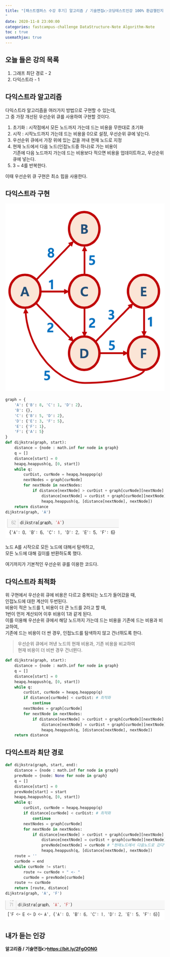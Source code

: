 ```yaml
---
title: "[패스트캠퍼스 수강 후기] 알고리즘 / 기술면접👉코딩테스트인강 100% 환급챌린지 21회차 미션
"
date: 2020-11-8 23:00:00
categories: fastcampus-challenge DataStructure-Note Algorithm-Note
toc : true
usemathjax: true
---
```

## 오늘 들은 강의 목록

1. 그래프 최단 경로 - 2
2. 다익스트라 - 1

## 다익스트라 알고리즘

다익스트라 알고리즘을 여러가지 방법으로 구현할 수 있는데,  
그 중 가장 개선된 우선순위 큐를 사용하여 구현할 것이다.

1. 초기화 : 시작점에서 모든 노드까지 가는데 드는 비용을 무한대로 초기화
2. 시작 : 시작노드까지 가는데 드는 비용을 0으로 설정, 우선순위 큐에 넣는다.
3. 우선순위 큐에서 가장 위에 있는 값을 꺼내 현재 노드로 지정
4. 현재 노드에서 다음 노드(인접노드중 하나)로 가는 비용이  
기존에 다음 노드까지 가는데 드는 비용보다 적으면 비용을 업데이트하고, 우선순위 큐에 넣는다.
5. 3 ~ 4를 반복한다.

이때 우선순위 큐 구현은 최소 힙을 사용한다.

## 다익스트라 구현

![graph](/assets/images/fastchallenge/day21/graph.png)

```py
graph = {
    'A': {'B': 8, 'C': 1, 'D': 2},
    'B': {},
    'C': {'B': 5, 'D': 2},
    'D': {'E': 3, 'F': 5},
    'E': {'F': 1},
    'F': {'A': 5}
}
def dijkstra(graph, start):
    distance = {node : math.inf for node in graph}
    q = []
    distance[start] = 0
    heapq.heappush(q, [0, start])
    while q:
        curDist, curNode = heapq.heappop(q)
        nextNodes = graph[curNode]
        for nextNode in nextNodes:
            if distance[nextNode] > curDist + graph[curNode][nextNode]:
                distance[nextNode] = curDist + graph[curNode][nextNode]
                heapq.heappush(q, [distance[nextNode], nextNode])
    return distance
dijkstra(graph, 'A')
```

![dijkstra](/assets/images/fastchallenge/day21/dijkstra.PNG)

노드 A를 시작으로 모든 노드에 대해서 탐색하고,  
모든 노드에 대해 길이를 반환하도록 했다.

여기까지가 기본적인 우선순위 큐를 이용한 코드다.

## 다익스트라 최적화

위 구현에서 우선순위 큐에 비용은 다르고 중복되는 노드가 들어갔을 때,  
인접노드에 대한 계산이 두번된다.  
비용이 적은 노드를 1, 비용이 더 큰 노드를 2라고 할 때,  
1번이 먼저 계산되어 이후 비용이 1과 같게 된다.  
이를 이용해 우선순위 큐에서 해당 노드까지 가는데 드는 비용을 기존에 드는 비용과 비교하여,  
기존에 드는 비용이 더 싼 경우, 인접노드를 탐색하지 않고 건너뛰도록 한다.

> 우선순위 큐에서 꺼낸 노드의 현재 비용과, 기존 비용을 비교하여  
> 현재 비용이 더 비싼 경우 건너뛴다.

```py
def dijkstra(graph, start):
    distance = {node : math.inf for node in graph}
    q = []
    distance[start] = 0
    heapq.heappush(q, [0, start])
    while q:
        curDist, curNode = heapq.heappop(q)
        if distance[curNode] < curDist: # 최적화
            continue
        nextNodes = graph[curNode]
        for nextNode in nextNodes:
            if distance[nextNode] > curDist + graph[curNode][nextNode]:
                distance[nextNode] = curDist + graph[curNode][nextNode]
                heapq.heappush(q, [distance[nextNode], nextNode])
    return distance
```

## 다익스트라 최단 경로

```py
def dijkstra(graph, start, end):
    distance = {node : math.inf for node in graph}
    prevNode = {node: None for node in graph}
    q = []
    distance[start] = 0
    prevNode[start] = start
    heapq.heappush(q, [0, start])
    while q:
        curDist, curNode = heapq.heappop(q)
        if distance[curNode] < curDist: # 최적화
            continue
        nextNodes = graph[curNode]
        for nextNode in nextNodes:
            if distance[nextNode] > curDist + graph[curNode][nextNode]:
                distance[nextNode] = curDist + graph[curNode][nextNode]
                prevNode[nextNode] = curNode # "현재노드에서 다음노드로 갔다"를 저장
                heapq.heappush(q, [distance[nextNode], nextNode])
    route = ''
    curNode = end
    while curNode != start:
        route += curNode + " <- "
        curNode = prevNode[curNode]
    route += curNode
    return [route, distance]
dijkstra(graph, 'A', 'F')
```

![route](/assets/images/fastchallenge/day21/route.PNG)

## 내가 듣는 인강

**알고리즘 / 기술면접👉https://bit.ly/2FgOONG**